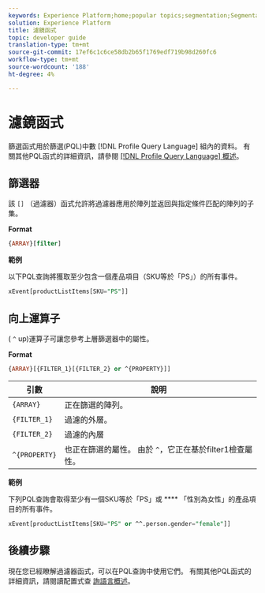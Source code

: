```yaml
---
keywords: Experience Platform;home;popular topics;segmentation;Segmentation;Segmentation Service;pql;PQL;Profile Query Language;filter functions;filter;
solution: Experience Platform
title: 濾鏡函式
topic: developer guide
translation-type: tm+mt
source-git-commit: 17ef6c1c6ce58db2b65f1769edf719b98d260fc6
workflow-type: tm+mt
source-wordcount: '188'
ht-degree: 4%

---
```



# 濾鏡函式

篩選函式用於篩選(PQL)中數 [!DNL Profile Query Language] 組內的資料。 有關其他PQL函式的詳細資訊，請參閱 [[!DNL Profile Query Language] 概述](./overview.md)。

## 篩選器

該 `[]` （過濾器）函式允許將過濾器應用於陣列並返回與指定條件匹配的陣列的子集。

**Format**

```sql
{ARRAY}[filter]
```

**範例**

以下PQL查詢將獲取至少包含一個產品項目（SKU等於「PS」）的所有事件。

```sql
xEvent[productListItems[SKU="PS"]]
```

## 向上運算子

( `^` up)運算子可讓您參考上層篩選器中的屬性。

**Format**

```sql
{ARRAY}[{FILTER_1}[{FILTER_2} or ^{PROPERTY}]]
```

| 引數 | 說明 |
| -------- | ----------- |
| `{ARRAY}` | 正在篩選的陣列。 |
| `{FILTER_1}` | 過濾的外層。 |
| `{FILTER_2}` | 過濾的內層 |
| `^{PROPERTY}` | 也正在篩選的屬性。 由於 `^`，它正在基於filter1檢查屬性。 |

**範例**

下列PQL查詢會取得至少有一個SKU等於「PS」或 **** 「性別為女性」的產品項目的所有事件。

```sql
xEvent[productListItems[SKU="PS" or ^^.person.gender="female"]]
```

## 後續步驟

現在您已經瞭解過濾器函式，可以在PQL查詢中使用它們。 有關其他PQL函式的詳細資訊，請閱讀配置式查 [詢語言概述](./overview.md)。

